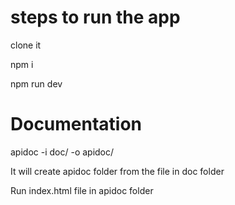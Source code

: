 # steps to run the app
clone it


npm i


npm run dev

# Documentation 
apidoc -i doc/ -o apidoc/


It will create apidoc folder from the file in doc folder


Run index.html file in apidoc folder